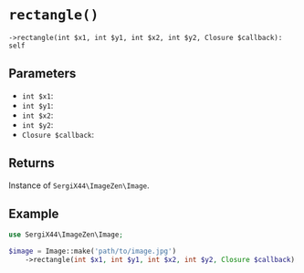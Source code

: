 # `rectangle()`

```
->rectangle(int $x1, int $y1, int $x2, int $y2, Closure $callback): self
```
## Parameters

- `int $x1`: 
- `int $y1`: 
- `int $x2`: 
- `int $y2`: 
- `Closure $callback`: 


## Returns

Instance of `SergiX44\ImageZen\Image`.

## Example

```php
use SergiX44\ImageZen\Image;

$image = Image::make('path/to/image.jpg')
    ->rectangle(int $x1, int $y1, int $x2, int $y2, Closure $callback);

```
